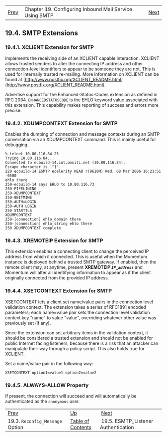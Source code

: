|     |     |     |
| --- | --- | --- |
| [Prev](esmtp_listener.reconfig_message)  | Chapter 19. Configuring Inbound Mail Service Using SMTP |  [Next](inbound_smtp) |

## 19.4. SMTP Extensions

### 19.4.1. XCLIENT Extension for SMTP

Implements the receiving side of an XCLIENT capable interaction. XCLIENT allows trusted senders to alter the connecting IP address and other connection-level identifiers to appear to be someone they are not. This is used for internally trusted re-mailing. More information on XCLIENT can be found at [http://www.postfix.org/XCLIENT_README.html](http://www.postfix.org/XCLIENT_README.html).

Advertise support for the Enhanced-Status-Codes extension as defined in RFC 2034\. `ENHANCEDSTATUSCODE` is the EHLO keyword value associated with this extension. This capability makes reporting of success and errors more precise.

### 19.4.2. XDUMPCONTEXT Extension for SMTP

Enables the dumping of connection and message contexts during an SMTP conversation via an XDUMPCONTEXT command. This is mainly useful for debugging.

```
% telnet 10.80.116.84 25
Trying 10.80.116.84...
Connected to ecbuild-14.int.omniti.net (10.80.116.84).
Escape character is '^]'.
220 ecbuild-14 ESMTP ecelerity HEAD r(9610M) Wed, 08 Mar 2006 16:21:51 -0500
ehlo there
250-ecbuild-14 says EHLO to 10.80.116.73
250-PIPELINING
250-XDUMPCONTEXT
250-8BITMIME
250-AUTH=LOGIN
250-AUTH LOGIN
250 STARTTLS
XDUMPCONTEXT
250-[connection] ehlo_domain there
250-[connection] ehlo_string ehlo there
250 XDUMPCONTEXT complete
```

### 19.4.3. XREMOTEIP Extension for SMTP

This extension enables a connecting client to change the perceived IP address from which it connected. This is useful when the Momentum instance is deployed behind a trusted SMTP gateway. If enabled, then the remote client may, at anytime, present **XREMOTEIP *`IP_address`***                and Momentum will alter all identifying information to appear as if the client originally connected from the provided IP address.

### 19.4.4. XSETCONTEXT Extension for SMTP

XSETCONTEXT lets a client set name/value pairs in the connection level validation context. The extension takes a series of RFC1891 encoded parameters; each name=value pair sets the connection level validation context key "name" to value "value", overriding whatever other value was previously set (if any).

Since the extension can set arbitrary items in the validation context, it should be considered a trusted extension and should not be enabled for public Internet facing listeners, because there is a risk that an attacker can manipulate their way through a policy script. This also holds true for XCLIENT.

Set a name/value pair in the following way:

`XSETCONTEXT option1=value1 option2=value2`
### 19.4.5. ALWAYS-ALLOW Property

If present, the connection will succeed and will automatically be authenticated as the `anonymous` user.

|     |     |     |
| --- | --- | --- |
| [Prev](esmtp_listener.reconfig_message)  | [Up](esmtp_listener) |  [Next](inbound_smtp) |
| 19.3. `Reconfig_Message` Option  | [Table of Contents](index) |  19.5. ESMTP_Listener Authentication |

